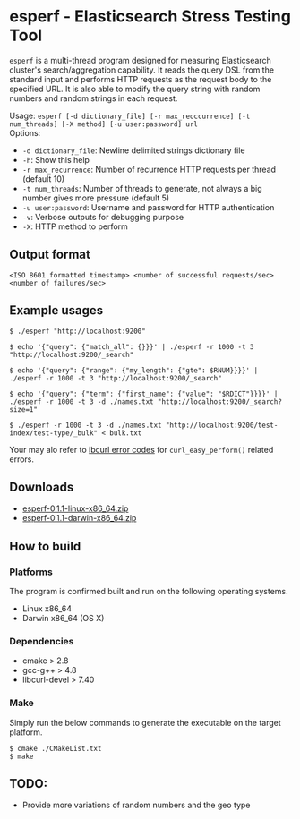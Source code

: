# esperf - Elasticsearch Stress Testing Tool 

`esperf` is a multi-thread program designed for measuring Elasticsearch cluster's search/aggregation capability.
It reads the query DSL from the standard input and performs HTTP requests as the request body to the specified URL.
It is also able to modify the query string with random numbers and random strings in each request.

Usage: `esperf [-d dictionary_file] [-r max_reoccurrence] [-t num_threads] [-X method] [-u user:password] url`  
Options:
- `-d dictionary_file`: Newline delimited strings dictionary file 
- `-h`: Show this help
- `-r max_recurrence`: Number of recurrence HTTP requests per thread (default 10)
- `-t num_threads`: Number of threads to generate, not always a big number gives more pressure (default 5)
- `-u user:password`: Username and password for HTTP authentication 
- `-v`: Verbose outputs for debugging purpose
- `-X`: HTTP method to perform

## Output format

    <ISO 8601 formatted timestamp> <number of successful requests/sec> <number of failures/sec>

## Example usages

    $ ./esperf "http://localhost:9200"

    $ echo '{"query": {"match_all": {}}}' | ./esperf -r 1000 -t 3 "http://localhost:9200/_search"
    
    $ echo '{"query": {"range": {"my_length": {"gte": $RNUM}}}}' |  ./esperf -r 1000 -t 3 "http://localhost:9200/_search"
    
    $ echo '{"query": {"term": {"first_name": {"value": "$RDICT"}}}}' | ./esperf -r 1000 -t 3 -d ./names.txt "http://localhost:9200/_search?size=1"

    $ ./esperf -r 1000 -t 3 -d ./names.txt "http://localhost:9200/test-index/test-type/_bulk" < bulk.txt

Your may alo refer to [ibcurl error codes](https://curl.haxx.se/libcurl/c/libcurl-errors.html) for `curl_easy_perform()` related errors.

## Downloads

- [esperf-0.1.1-linux-x86_64.zip](https://github.com/kosho/esperf/releases/download/0.1.0/esperf-0.1.1-darwin-x86_64.zip)
- [esperf-0.1.1-darwin-x86_64.zip](https://github.com/kosho/esperf/releases/download/0.1.0/esperf-0.1.1-linux-x86_64.zip)

## How to build

### Platforms

The program is confirmed built and run on the following operating systems.

- Linux x86_64
- Darwin x86_64 (OS X)

### Dependencies

- cmake > 2.8
- gcc-g++ > 4.8
- libcurl-devel > 7.40

### Make

Simply run the below commands to generate the executable on the target platform.

    $ cmake ./CMakeList.txt
    $ make

## TODO:

- Provide more variations of random numbers and the geo type
